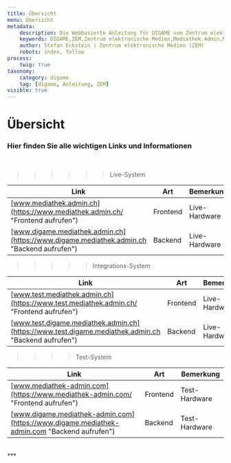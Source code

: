 ```yaml
---
title: Übersicht
menu: Übersicht
metadata:
    description: Die Webbasierte Anleitung für DIGAME vom Zentrum elektronische Medien ZEM.
    keywords: DIGAME,ZEM,Zentrum elektronische Medien,Mediathek Admin,Mediathek,Bilddatenbank,Bildverwaltung,Bundesverwaltung,Eidgenossenschaft,Schweizerische Eidgenossenschaft,VBS,Bundesamt für Verteidigung, Bevölkerungsschutz und Sport
    author: Stefan Eckstein | Zentrum elektronische Medien (ZEM)
    robots: index, follow
process:
	twig: true
taxonomy:
    category: digame
    tag: [digame, Anleitung, ZEM]
visible: true
---
```


# Übersicht
### Hier finden Sie alle wichtigen Links und Informationen
<br>

>>>>>> Live-System <br>


| Link | Art | Bemerkung |
| --- | --- | --- |
| [www.mediathek.admin.ch](https://www.mediathek.admin.ch/ "Frontend aufrufen") | Frontend | Live-Hardware |
| [www.digame.mediathek.admin.ch](https://www.digame.mediathek.admin.ch "Backend aufrufen") | Backend | Live-Hardware |

>>>>> Integrations-System <br>


| Link | Art | Bemerkung |
| --- | --- | --- |
| [www.test.mediathek.admin.ch](https://www.test.mediathek.admin.ch/ "Frontend aufrufen") | Frontend | Live-Hardware |
| [www.test.digame.mediathek.admin.ch](https://www.test.digame.mediathek.admin.ch "Backend aufrufen") | Backend | Live-Hardware |

>>>> Test-System <br>


| Link | Art | Bemerkung |
| --- | --- | --- |
| [www.mediathek-admin.com](https://www.mediathek-admin.com/ "Frontend aufrufen") | Frontend | Test-Hardware |
| [www.digame.mediathek-admin.com](https://www.digame.mediathek-admin.com "Backend aufrufen") | Backend | Test-Hardware |

<br>
***



